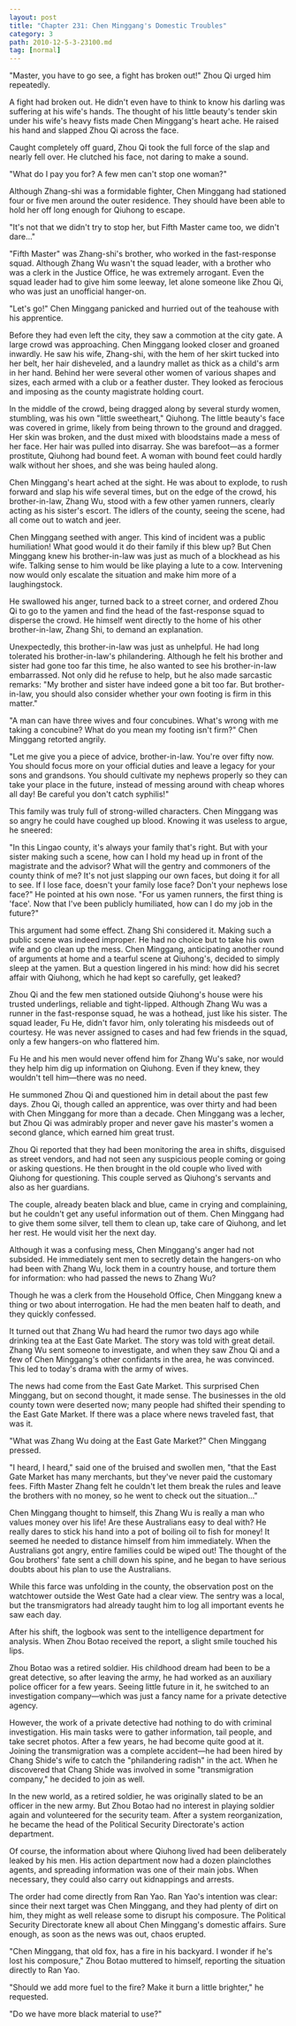 ```yaml
---
layout: post
title: "Chapter 231: Chen Minggang's Domestic Troubles"
category: 3
path: 2010-12-5-3-23100.md
tag: [normal]
---
```


"Master, you have to go see, a fight has broken out!" Zhou Qi urged him repeatedly.

A fight had broken out. He didn't even have to think to know his darling was suffering at his wife's hands. The thought of his little beauty's tender skin under his wife's heavy fists made Chen Minggang's heart ache. He raised his hand and slapped Zhou Qi across the face.

Caught completely off guard, Zhou Qi took the full force of the slap and nearly fell over. He clutched his face, not daring to make a sound.

"What do I pay you for? A few men can't stop one woman?"

Although Zhang-shi was a formidable fighter, Chen Minggang had stationed four or five men around the outer residence. They should have been able to hold her off long enough for Qiuhong to escape.

"It's not that we didn't try to stop her, but Fifth Master came too, we didn't dare..."

"Fifth Master" was Zhang-shi's brother, who worked in the fast-response squad. Although Zhang Wu wasn't the squad leader, with a brother who was a clerk in the Justice Office, he was extremely arrogant. Even the squad leader had to give him some leeway, let alone someone like Zhou Qi, who was just an unofficial hanger-on.

"Let's go!" Chen Minggang panicked and hurried out of the teahouse with his apprentice.

Before they had even left the city, they saw a commotion at the city gate. A large crowd was approaching. Chen Minggang looked closer and groaned inwardly. He saw his wife, Zhang-shi, with the hem of her skirt tucked into her belt, her hair disheveled, and a laundry mallet as thick as a child's arm in her hand. Behind her were several other women of various shapes and sizes, each armed with a club or a feather duster. They looked as ferocious and imposing as the county magistrate holding court.

In the middle of the crowd, being dragged along by several sturdy women, stumbling, was his own "little sweetheart," Qiuhong. The little beauty's face was covered in grime, likely from being thrown to the ground and dragged. Her skin was broken, and the dust mixed with bloodstains made a mess of her face. Her hair was pulled into disarray. She was barefoot—as a former prostitute, Qiuhong had bound feet. A woman with bound feet could hardly walk without her shoes, and she was being hauled along.

Chen Minggang's heart ached at the sight. He was about to explode, to rush forward and slap his wife several times, but on the edge of the crowd, his brother-in-law, Zhang Wu, stood with a few other yamen runners, clearly acting as his sister's escort. The idlers of the county, seeing the scene, had all come out to watch and jeer.

Chen Minggang seethed with anger. This kind of incident was a public humiliation! What good would it do their family if this blew up? But Chen Minggang knew his brother-in-law was just as much of a blockhead as his wife. Talking sense to him would be like playing a lute to a cow. Intervening now would only escalate the situation and make him more of a laughingstock.

He swallowed his anger, turned back to a street corner, and ordered Zhou Qi to go to the yamen and find the head of the fast-response squad to disperse the crowd. He himself went directly to the home of his other brother-in-law, Zhang Shi, to demand an explanation.

Unexpectedly, this brother-in-law was just as unhelpful. He had long tolerated his brother-in-law's philandering. Although he felt his brother and sister had gone too far this time, he also wanted to see his brother-in-law embarrassed. Not only did he refuse to help, but he also made sarcastic remarks: "My brother and sister have indeed gone a bit too far. But brother-in-law, you should also consider whether your own footing is firm in this matter."

"A man can have three wives and four concubines. What's wrong with me taking a concubine? What do you mean my footing isn't firm?" Chen Minggang retorted angrily.

"Let me give you a piece of advice, brother-in-law. You're over fifty now. You should focus more on your official duties and leave a legacy for your sons and grandsons. You should cultivate my nephews properly so they can take your place in the future, instead of messing around with cheap whores all day! Be careful you don't catch syphilis!"

This family was truly full of strong-willed characters. Chen Minggang was so angry he could have coughed up blood. Knowing it was useless to argue, he sneered:

"In this Lingao county, it's always your family that's right. But with your sister making such a scene, how can I hold my head up in front of the magistrate and the advisor? What will the gentry and commoners of the county think of me? It's not just slapping our own faces, but doing it for all to see. If I lose face, doesn't your family lose face? Don't your nephews lose face?" He pointed at his own nose. "For us yamen runners, the first thing is 'face'. Now that I've been publicly humiliated, how can I do my job in the future?"

This argument had some effect. Zhang Shi considered it. Making such a public scene was indeed improper. He had no choice but to take his own wife and go clean up the mess. Chen Minggang, anticipating another round of arguments at home and a tearful scene at Qiuhong's, decided to simply sleep at the yamen. But a question lingered in his mind: how did his secret affair with Qiuhong, which he had kept so carefully, get leaked?

Zhou Qi and the few men stationed outside Qiuhong's house were his trusted underlings, reliable and tight-lipped. Although Zhang Wu was a runner in the fast-response squad, he was a hothead, just like his sister. The squad leader, Fu He, didn't favor him, only tolerating his misdeeds out of courtesy. He was never assigned to cases and had few friends in the squad, only a few hangers-on who flattered him.

Fu He and his men would never offend him for Zhang Wu's sake, nor would they help him dig up information on Qiuhong. Even if they knew, they wouldn't tell him—there was no need.

He summoned Zhou Qi and questioned him in detail about the past few days. Zhou Qi, though called an apprentice, was over thirty and had been with Chen Minggang for more than a decade. Chen Minggang was a lecher, but Zhou Qi was admirably proper and never gave his master's women a second glance, which earned him great trust.

Zhou Qi reported that they had been monitoring the area in shifts, disguised as street vendors, and had not seen any suspicious people coming or going or asking questions. He then brought in the old couple who lived with Qiuhong for questioning. This couple served as Qiuhong's servants and also as her guardians.

The couple, already beaten black and blue, came in crying and complaining, but he couldn't get any useful information out of them. Chen Minggang had to give them some silver, tell them to clean up, take care of Qiuhong, and let her rest. He would visit her the next day.

Although it was a confusing mess, Chen Minggang's anger had not subsided. He immediately sent men to secretly detain the hangers-on who had been with Zhang Wu, lock them in a country house, and torture them for information: who had passed the news to Zhang Wu?

Though he was a clerk from the Household Office, Chen Minggang knew a thing or two about interrogation. He had the men beaten half to death, and they quickly confessed.

It turned out that Zhang Wu had heard the rumor two days ago while drinking tea at the East Gate Market. The story was told with great detail. Zhang Wu sent someone to investigate, and when they saw Zhou Qi and a few of Chen Minggang's other confidants in the area, he was convinced. This led to today's drama with the army of wives.

The news had come from the East Gate Market. This surprised Chen Minggang, but on second thought, it made sense. The businesses in the old county town were deserted now; many people had shifted their spending to the East Gate Market. If there was a place where news traveled fast, that was it.

"What was Zhang Wu doing at the East Gate Market?" Chen Minggang pressed.

"I heard, I heard," said one of the bruised and swollen men, "that the East Gate Market has many merchants, but they've never paid the customary fees. Fifth Master Zhang felt he couldn't let them break the rules and leave the brothers with no money, so he went to check out the situation..."

Chen Minggang thought to himself, this Zhang Wu is really a man who values money over his life! Are these Australians easy to deal with? He really dares to stick his hand into a pot of boiling oil to fish for money! It seemed he needed to distance himself from him immediately. When the Australians got angry, entire families could be wiped out! The thought of the Gou brothers' fate sent a chill down his spine, and he began to have serious doubts about his plan to use the Australians.

While this farce was unfolding in the county, the observation post on the watchtower outside the West Gate had a clear view. The sentry was a local, but the transmigrators had already taught him to log all important events he saw each day.

After his shift, the logbook was sent to the intelligence department for analysis. When Zhou Botao received the report, a slight smile touched his lips.

Zhou Botao was a retired soldier. His childhood dream had been to be a great detective, so after leaving the army, he had worked as an auxiliary police officer for a few years. Seeing little future in it, he switched to an investigation company—which was just a fancy name for a private detective agency.

However, the work of a private detective had nothing to do with criminal investigation. His main tasks were to gather information, tail people, and take secret photos. After a few years, he had become quite good at it. Joining the transmigration was a complete accident—he had been hired by Chang Shide's wife to catch the "philandering radish" in the act. When he discovered that Chang Shide was involved in some "transmigration company," he decided to join as well.

In the new world, as a retired soldier, he was originally slated to be an officer in the new army. But Zhou Botao had no interest in playing soldier again and volunteered for the security team. After a system reorganization, he became the head of the Political Security Directorate's action department.

Of course, the information about where Qiuhong lived had been deliberately leaked by his men. His action department now had a dozen plainclothes agents, and spreading information was one of their main jobs. When necessary, they could also carry out kidnappings and arrests.

The order had come directly from Ran Yao. Ran Yao's intention was clear: since their next target was Chen Minggang, and they had plenty of dirt on him, they might as well release some to disrupt his composure. The Political Security Directorate knew all about Chen Minggang's domestic affairs. Sure enough, as soon as the news was out, chaos erupted.

"Chen Minggang, that old fox, has a fire in his backyard. I wonder if he's lost his composure," Zhou Botao muttered to himself, reporting the situation directly to Ran Yao.

"Should we add more fuel to the fire? Make it burn a little brighter," he requested.

"Do we have more black material to use?"